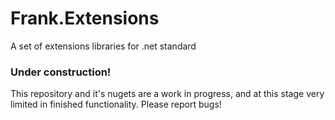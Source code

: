 # Frank.Extensions
A set of extensions libraries for .net standard

### Under construction!
This repository and it's nugets are a work in progress, and at this stage very limited in finished functionality. Please report bugs!
